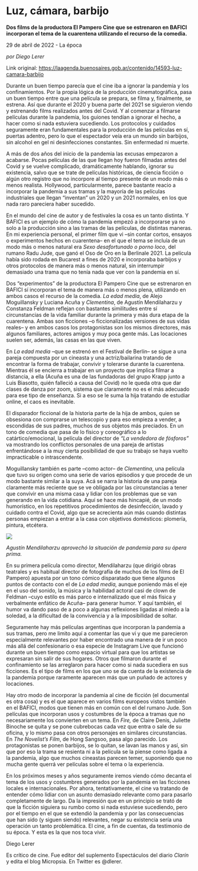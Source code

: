 # Luz, cámara, barbijo

**Dos films de la productora El Pampero Cine que se estrenaron en BAFICI incorporan el tema de la cuarentena utilizando el recurso de la comedia.**

29 de abril de 2022 - La época

_por Diego Lerer_

Link original: https://laagenda.buenosaires.gob.ar/contenido/14593-luz-camara-barbijo



Durante un buen tiempo parecía que el cine iba a ignorar la pandemia y los confinamientos. Por la propia lógica de la producción cinematográfica, pasa un buen tiempo entre que una película se prepara, se filma y, finalmente, se estrena. Así que durante el 2020 y buena parte del 2021 se siguieron viendo y estrenando films realizados antes del Covid. Y al comenzar a filmarse películas durante la pandemia, los guiones tendían a ignorar el hecho, a hacer como si nada estuviera sucediendo. Los protocolos y cuidados seguramente eran fundamentales para la producción de las películas en sí, puertas adentro, pero lo que el espectador veía era un mundo sin barbijos, sin alcohol en gel ni desinfecciones constantes. Sin enfermedad ni muerte.




A más de dos años del inicio de la pandemia las excusas empezaron a acabarse. Pocas películas de las que llegan hoy fueron filmadas antes del Covid y se vuelve complicado, dramáticamente hablando, ignorar su existencia, salvo que se trate de películas históricas, de ciencia ficción o algún otro registro que no incorpore al tiempo presente de un modo más o menos realista. Hollywood, particularmente, parece bastante reacio a incorporar la pandemia a sus tramas y la mayoría de las películas industriales que llegan “inventan” un 2020 y un 2021 normales, en los que nada raro pareciera haber sucedido.




En el mundo del cine de autor y de festivales la cosa es un tanto distinta. Y BAFICI es un ejemplo de cómo la pandemia empezó a incorporarse ya no solo a la producción sino a las tramas de las películas, de distintas maneras. En mi experiencia personal, el primer film que vi –sin contar cortos, ensayos o experimentos hechos en cuarentena– en el que el tema se incluía de un modo más o menos natural era *Sexo desafortunado o porno loco*, del rumano Radu Jude, que ganó el Oso de Oro en la Berlinale 2021. La película había sido rodada en Bucarest a fines de 2020 e incorporaba barbijos y otros protocolos de manera más o menos natural, sin interrumpir demasiado una trama que no tenía nada que ver con la pandemia en sí.




Dos “experimentos” de la productora El Pampero Cine que se estrenaron en BAFICI sí incorporan el tema de manera más o menos plena, utilizando en ambos casos el recurso de la comedia. *La edad media*, de Alejo Moguillansky y Luciana Acuña y *Clementina*, de Agustín Mendilaharzu y Constanza Feldman reflejan con bastantes similitudes entre sí circunstancias de la vida familiar durante la primera y más dura etapa de la cuarentena. Ambas son ficciones –o ficcionalizadas versiones de sus vidas reales– y en ambos casos los protagonistas son los mismos directores, más algunos familiares, actores amigos y muy poca gente más. Las locaciones suelen ser, además, las casas en las que viven.




En *La edad media* –que se estrenó en el Festival de Berlín– se sigue a una pareja compuesta por un cineasta y una actriz/bailarina tratando de encontrar la forma de trabajar, convivir y tolerarse durante la cuarentena. Mientras él se encierra a trabajar en un proyecto que implica filmar a distancia, a ella (Acuña es una de las fundadoras del grupo Krapp junto a Luis Biasotto, quién falleció a causa del Covid) no le queda otra que dar clases de danza por zoom, sistema que claramente no es el más adecuado para ese tipo de enseñanza. Si a eso se le suma la hija tratando de estudiar online, el caos es inevitable.




El disparador ficcional de la historia parte de la hija de ambos, quien se obsesiona con comprarse un telescopio y para eso empieza a vender, a escondidas de sus padres, muchos de sus objetos más preciados. En un tono de comedia que pasa de lo físico y coreográfico a lo catártico/emocional, la película del director de *“La vendedora de fósforos”* va mostrando los conflictos personales de una pareja de artistas enfrentándose a la muy cierta posibilidad de que su trabajo se haya vuelto impracticable o intrascendente.




Moguillansky también es parte –como actor– de *Clementina*, una película que tuvo su origen como una serie de varios episodios y que procede de un modo bastante similar a la suya. Acá se narra la historia de una pareja claramente más reciente que se ve obligada por las circunstancias a tener que convivir en una misma casa y lidiar con los problemas que se van generando en la vida cotidiana. Aquí se hace más hincapié, de un modo humorístico, en los repetitivos procedimientos de desinfección, lavado y cuidado contra el Covid, algo que se acrecienta aún más cuando distintas personas empiezan a entrar a la casa con objetivos domésticos: plomería, pintura, etcétera.




![](https://cdn.feater.me/files/images/216300/565cc83d-de6a-4b60-ad7f-4e1aa8571279.jpg)




*Agustín Mendilaharzu aprovechó la situación de pandemia para su ópera prima.*




En su primera película como director, Mendilaharzu (que dirigió obras teatrales y es habitual director de fotografía de muchos de los films de El Pampero) apuesta por un tono cómico disparatado que tiene algunos puntos de contacto con el de *La edad media,* aunque poniendo más el eje en el uso del sonido, la música y la habilidad actoral casi de clown de Feldman –cuyo estilo es más parco e internalizado que el más física y verbalmente enfático de Acuña– para generar humor. Y aquí también, el humor va dando paso de a poco a algunas reflexiones ligadas al miedo a la soledad, a la dificultad de la convivencia y a la imposibilidad de soltar.




Seguramente hay más películas argentinas que incorporan la pandemia a sus tramas, pero me limito aquí a comentar las que vi y que me parecieron especialmente relevantes por haber encontrado una manera de ir un poco más allá del confesionario o esa especie de Instagram Live que funcionó durante un buen tiempo como espacio virtual para que los artistas se expresaran sin salir de sus hogares. Otros que filmaron durante el confinamiento se las arreglaron para hacer como si nada sucediera en sus ficciones. Es el tipo de films en los que uno se da cuenta de la existencia de la pandemia porque raramente aparecen más que un puñado de actores y locaciones.




Hay otro modo de incorporar la pandemia al cine de ficción (el documental es otra cosa) y es el que aparece en varios films europeos vistos también en el BAFICI, modos que tienen más en común con el del rumano Jude. Son películas que incorporan usos y costumbres de la época a tramas que no necesariamente los convierten en un tema. En *Fire,* de Claire Denis, Juliette Binoche se quita y se pone cubrebocas cada vez que entra o sale de su oficina, y lo mismo pasa con otros personajes en similares circunstancias. En *The Novelist’s Film*, de Hong Sangsoo, pasa algo parecido. Los protagonistas se ponen barbijos, se lo quitan, se lavan las manos y así, sin que por eso la trama se resienta ni a la película se la piense como ligada a la pandemia, algo que muchos cineastas parecen temer, suponiendo que no mucha gente querrá ver películas sobre el tema o la experiencia.




En los próximos meses y años seguramente iremos viendo cómo decanta el tema de los usos y costumbres generados por la pandemia en las ficciones locales e internacionales. Por ahora, tentativamente, el cine va tratando de entender cómo lidiar con un asunto demasiado relevante como para pasarlo completamente de largo. Da la impresión que en un principio se trató de que la ficción siguiera su rumbo como si nada estuviese sucediendo, pero por el tiempo en el que se extendió la pandemia y por las consecuencias que han sido (y siguen siendo) relevantes, negar su existencia sería una operación un tanto problemática. El cine, a fin de cuentas, da testimonio de su época. Y esta es la que nos toca vivir.




Diego Lerer




Es crítico de cine. Fue editor del suplemento Espectáculos del diario *Clarín* y edita el blog Micropsia. En Twitter es @dlerer.



